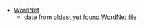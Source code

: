 - [WordNet](wordnet.princeton.edu)
  - date from [oldest yet found WordNet file](../../../../../../../../../../../../../../../test)
